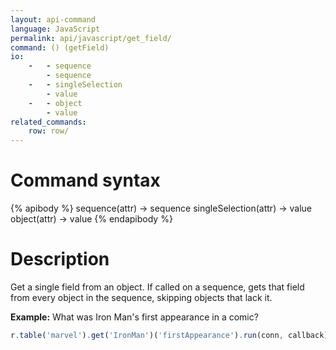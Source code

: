 ```yaml
---
layout: api-command 
language: JavaScript
permalink: api/javascript/get_field/
command: () (getField)
io:
    -   - sequence
        - sequence
    -   - singleSelection
        - value
    -   - object
        - value
related_commands:
    row: row/
---
```


# Command syntax #

{% apibody %}
sequence(attr) &rarr; sequence
singleSelection(attr) &rarr; value
object(attr) &rarr; value
{% endapibody %}

# Description #

Get a single field from an object. If called on a sequence, gets that field from every
object in the sequence, skipping objects that lack it.

__Example:__ What was Iron Man's first appearance in a comic?

```js
r.table('marvel').get('IronMan')('firstAppearance').run(conn, callback)
```


